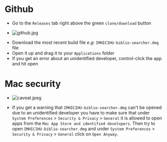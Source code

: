 # Github
* Go to the `Releases` tab right above the green `clone/download` button
- ![github.jpg](https://bitbucket.org/repo/yprLRxE/images/2861323947-clone_or_download.jpeg)
* Download the most recent build file _e.g_: `IMHICIHU-biblio-searcher.dmg` file
* Open it up and drag it to your `Applications` folder
* If you get an error about an unidentified developer, control-click the app and hit open

# Mac security
- ![caveat.jpeg](https://bitbucket.org/repo/yprLRxE/images/4208514379-searcher_error.jpeg)
* If you get a warning that `IMHICIHU-biblio-searcher.dmg` can't be opened due to an unidentified developer you have to make sure that under `System Preferences` > `Security & Privacy` > `General` it is allowed to open apps from the `Mac App Store and identified developers`. Then try to open `IMHICIHU-biblio-searcher.dmg` and under `System Preferences` > `Security & Privacy` > `General` click on `Open Anyway`.